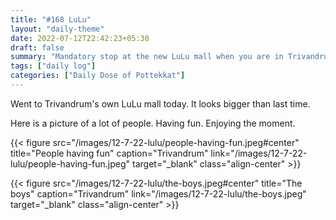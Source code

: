 ```yaml
---
title: "#168 LuLu"
layout: "daily-theme"
date: 2022-07-12T22:42:23+05:30
draft: false
summary: "Mandatory stop at the new LuLu mall when you are in Trivandrum."
tags: ["daily log"]
categories: ["Daily Dose of Pottekkat"]
---
```


Went to Trivandrum's own LuLu mall today. It looks bigger than last time.

Here is a picture of a lot of people. Having fun. Enjoying the moment.

{{< figure src="/images/12-7-22-lulu/people-having-fun.jpeg#center" title="People having fun" caption="Trivandrum" link="/images/12-7-22-lulu/people-having-fun.jpeg" target="_blank" class="align-center" >}}

{{< figure src="/images/12-7-22-lulu/the-boys.jpeg#center" title="The boys" caption="Trivandrum" link="/images/12-7-22-lulu/the-boys.jpeg" target="_blank" class="align-center" >}}
